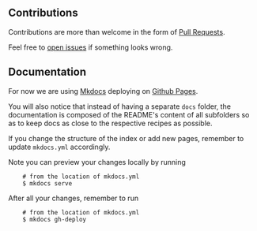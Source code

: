 ## Contributions

Contributions are more than welcome in the form of [Pull Requests](https://help.github.com/articles/about-pull-requests/).

Feel free to [open issues](https://github.com/smartsdk/smartsdk-recipes/issues)
if something looks wrong.


## Documentation

For now we are using [Mkdocs](http://www.mkdocs.org) deploying on
[Github Pages](https://pages.github.com).

You will also notice that instead of having a separate `docs` folder,
the documentation is composed of the README's content of all subfolders so as
to keep docs as close to the respective recipes as possible.

If you change the structure of the index or add new pages, remember to update
`mkdocs.yml` accordingly.

Note you can preview your changes locally by running

```
    # from the location of mkdocs.yml
    $ mkdocs serve
```

After all your changes, remember to run

```
    # from the location of mkdocs.yml
    $ mkdocs gh-deploy
```
